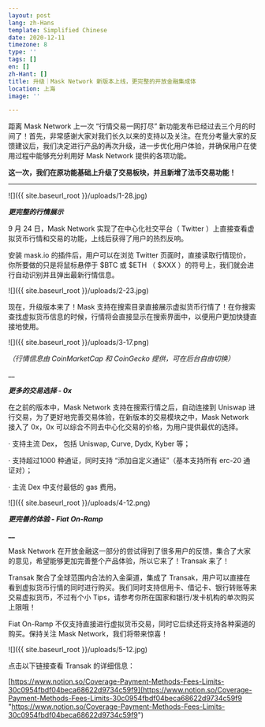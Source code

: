 ```yaml
---
layout: post
lang: zh-Hans
template: Simplified Chinese
date: 2020-12-11
timezone: 8
type: ''
tags: []
en: []
zh-Hant: []
title: 升级｜Mask Network 新版本上线，更完整的开放金融集成体
location: 上海
image: ''

---
```

距离 Mask Network 上一次 “行情交易一网打尽” 新功能发布已经过去三个月的时间了！首先，非常感谢大家对我们长久以来的支持以及关注。在充分考量大家的反馈建议后，我们决定进行产品的再次升级，进一步优化用户体验，并确保用户在使用过程中能够充分利用好 Mask Network 提供的各项功能。

**这一次，我们在原功能基础上升级了交易板块，并且新增了法币交易功能！**

***

![]({{ site.baseurl_root }}/uploads/1-28.jpg)

**_更完整的行情展示_**

9 月 24 日，Mask Network 实现了在中心化社交平台（ Twitter ）上直接查看虚拟货币行情和交易的功能，上线后获得了用户的热烈反响。

安装 mask.io 的插件后，用户可以在浏览 Twitter 页面时，直接读取行情现价，你所要做的只是将鼠标悬停于 $BTC 或 $ETH （ $XXX ）的符号上，我们就会进行自动识别并且弹出最新行情信息。

![]({{ site.baseurl_root }}/uploads/2-23.jpg)

现在，升级版本来了！Mask 支持在搜索目录直接展示虚拟货币行情了！在你搜索查找虚拟货币信息的时候，行情将会直接显示在搜索界面中，以便用户更加快捷直接地使用。

![]({{ site.baseurl_root }}/uploads/3-17.png)

_（行情信息由 CoinMarketCap 和 CoinGecko 提供，可在后台自由切换）_

__

**_更多的交易选择 - 0x_**

在之前的版本中，Mask Network 支持在搜索行情之后，自动连接到 Uniswap 进行交易，为了更好地完善交易体验，在新版本的交易模块之中，Mask Network 接入了 0x，0x 可以综合不同去中心化交易的价格，为用户提供最优的选择。

· 支持主流 Dex， 包括 Uniswap, Curve, Dydx, Kyber 等；

· 支持超过1000 种通证，同时支持 “添加自定义通证”（基本支持所有 erc-20 通证对）；

· 主流 Dex 中支付最低的 gas 费用。

![]({{ site.baseurl_root }}/uploads/4-12.png)

**_更完善的体验 - Fiat On-Ramp_**

**__**

Mask Network 在开放金融这一部分的尝试得到了很多用户的反馈，集合了大家的意见，希望能够更加完善整个产品体验，所以它来了！Transak 来了！

Transak 聚合了全球范围内合法的入金渠道，集成了 Transak，用户可以直接在看到虚拟货币行情的同时进行购买。我们同时支持信用卡、借记卡、银行转账等来交易虚拟货币，不过有个小 Tips，请参考你所在国家和银行/发卡机构的单次购买上限哦！

Fiat On-Ramp 不仅支持直接进行虚拟货币交易，同时它后续还将支持各种渠道的购买。保持关注 Mask Network，我们将带来惊喜！

![]({{ site.baseurl_root }}/uploads/5-12.jpg)

点击以下链接查看 Transak 的详细信息：

[https://www.notion.so/Coverage-Payment-Methods-Fees-Limits-30c0954fbdf04beca68622d9734c59f9](https://www.notion.so/Coverage-Payment-Methods-Fees-Limits-30c0954fbdf04beca68622d9734c59f9 "https://www.notion.so/Coverage-Payment-Methods-Fees-Limits-30c0954fbdf04beca68622d9734c59f9")